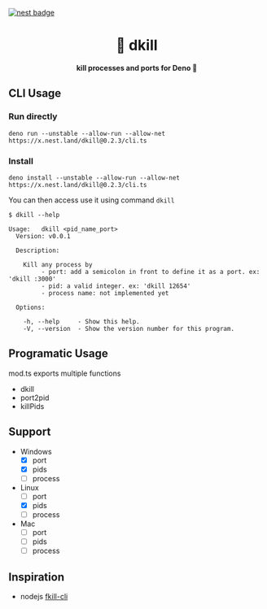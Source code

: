 [![nest badge](https://nest.land/badge.svg)](https://nest.land/package/your-module)

<h1 align="center">
  🎯 dkill
</h1>

<p align="center">
  <b>kill processes and ports for Deno 🦕</b>
</p>

## CLI Usage

### Run directly

```
deno run --unstable --allow-run --allow-net https://x.nest.land/dkill@0.2.3/cli.ts
```

### Install

```
deno install --unstable --allow-run --allow-net https://x.nest.land/dkill@0.2.3/cli.ts
```

You can then access use it using command `dkill`

```
$ dkill --help

Usage:   dkill <pid_name_port>
  Version: v0.0.1

  Description:

    Kill any process by
         - port: add a semicolon in front to define it as a port. ex: 'dkill :3000'
         - pid: a valid integer. ex: 'dkill 12654' 
         - process name: not implemented yet

  Options:

    -h, --help     - Show this help.
    -V, --version  - Show the version number for this program.
```

## Programatic Usage

mod.ts exports multiple functions

- dkill
- port2pid
- killPids

## Support
- Windows
  - [x] port
  - [x] pids
  - [ ] process
- Linux
  - [ ] port
  - [x] pids
  - [ ] process
- Mac
  - [ ] port
  - [ ] pids
  - [ ] process

## Inspiration

- nodejs [fkill-cli](https://www.npmjs.com/package/fkill-cli)
